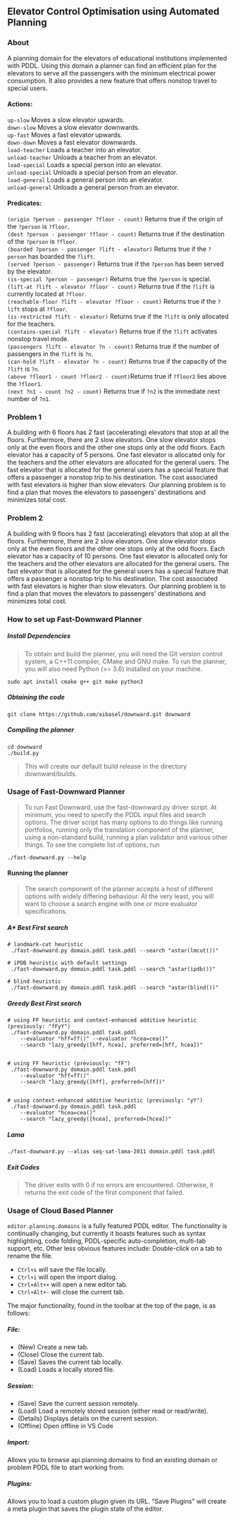 ## Elevator Control Optimisation using Automated Planning

### About
A planning domain for the elevators of educational institutions implemented with PDDL. Using this domain a planner can find an efficient plan for the elevators to serve all the passengers with the minimum electrical power consumption. It also provides a new feature that offers nonstop travel to special users.

#### Actions:
`up-slow` Moves a slow elevator upwards. <br>
`down-slow` Moves a slow elevator downwards. <br>
`up-fast` Moves a fast elevator upwards. <br>
`down-down` Moves a fast elevator downwards. <br>
`load-teacher` Loads a teacher into an elevator. <br>
`unload-teacher` Unloads a teacher from an elevator. <br>
`load-special` Loads a special person into an elevator. <br>
`unload-special` Unloads a special person from an elevator. <br>
`load-general` Loads a general person into an elevator. <br>
`unload-general` Unloads a general person from an elevator. 

#### Predicates:
`(origin ?person - passenger ?floor - count)` Returns true if the origin of the `?person` is `?floor`.  <br>
`(dest ?person - passenger ?floor - count)` Returns true if the destination of the `?person` is `?floor`. <br>
`(boarded ?person - passenger ?lift - elevator)` Returns true if the `?person` has boarded the `?lift`. <br>
`(served ?person - passenger)` Returns true if the `?person` has been served by the elevator. <br>
`(is-special ?person - passenger)` Returns true the `?person` is special. <br>
`(lift-at ?lift - elevator ?floor - count)` Returns true if the `?lift` is currently located at `?floor`. <br>
`(reachable-floor ?lift - elevator ?floor - count)` Returns true if the `?lift`  stops at `?floor`. <br>
`(is-restricted ?lift - elevator)` Returns true if the `?lift` is only allocated for the teachers. <br>
`(contains-special ?lift - elevator)` Returns true if the `?lift` activates nonstop travel mode. <br>
`(passengers ?lift - elevator ?n - count)` Returns true if the number of passengers in the `?lift` is `?n`. <br>
`(can-hold ?lift - elevator ?n - count)` Returns true if the capacity of the `?lift` is `?n`. <br>
`(above ?floor1 - count ?floor2 - count)`Returns true if `?floor2` lies above the `?floor1`. <br>
`(next ?n1 - count ?n2 - count)` Returns true if `?n2` is the immediate next number of `?n1`.
 
### Problem 1
A building with 6 floors has 2 fast (accelerating) elevators that stop at all the floors. Furthermore, there are 2 slow elevators. One slow elevator stops only at the even floors and the other one stops only at the odd floors. Each elevator has a capacity of 5 persons. One fast elevator is allocated only for the teachers and the other elevators are allocated for the general users. The fast elevator that is allocated for the general users has a special feature that offers a passenger a nonstop trip to his destination. The cost associated with fast elevators is higher than slow elevators. Our planning problem is to find a plan that moves the elevators to passengers' destinations and minimizes total cost.

### Problem 2
A building with 9 floors has 2 fast (accelerating) elevators that stop at all the floors. Furthermore, there are 2 slow elevators. One slow elevator stops only at the even floors and the other one stops only at the odd floors. Each elevator has a capacity of 10 persons. One fast elevator is allocated only for the teachers and the other elevators are allocated for the general users. The fast elevator that is allocated for the general users has a special feature that offers a passenger a nonstop trip to his destination. The cost associated with fast elevators is higher than slow elevators. Our planning problem is to find a plan that moves the elevators to passengers' destinations and minimizes total cost.

### How to set up Fast-Downward Planner
##### Install Dependencies
> To obtain and build the planner, you will need the Git version control system, a C++11 compiler, CMake and GNU make. To run the planner, you will also need Python (>= 3.6) installed on your machine.
```
sudo apt install cmake g++ git make python3
```
##### Obtaining the code
```
git clone https://github.com/aibasel/downward.git downward
```

##### Compiling the planner
```
cd downward
./build.py
```
> This will create our default build release in the directory downward/builds. 

### Usage of Fast-Downward Planner
> To run Fast Downward, use the fast-downward.py driver script. At minimum, you need to specify the PDDL input files and search options. The driver script has many options to do things like running portfolios, running only the translation component of the planner, using a non-standard build, running a plan validator and various other things. To see the complete list of options, run
```
./fast-downward.py --help
```
#### Running the planner
>The search component of the planner accepts a host of different options with widely differing behaviour. At the very least, you will want to choose a search engine with one or more evaluator specifications.

##### A* Best First search
```
# landmark-cut heuristic
 ./fast-downward.py domain.pddl task.pddl --search "astar(lmcut())"

# iPDB heuristic with default settings
 ./fast-downward.py domain.pddl task.pddl --search "astar(ipdb())"

# blind heuristic
 ./fast-downward.py domain.pddl task.pddl --search "astar(blind())"
```
##### Greedy Best First search
```
# using FF heuristic and context-enhanced additive heuristic (previously: "fFyY")
 ./fast-downward.py domain.pddl task.pddl 
    --evaluator "hff=ff()" --evaluator "hcea=cea()" 
    --search "lazy_greedy([hff, hcea], preferred=[hff, hcea])" 
           

# using FF heuristic (previously: "fF")
 ./fast-downward.py domain.pddl task.pddl 
    --evaluator "hff=ff()" 
    --search "lazy_greedy([hff], preferred=[hff])" 
           

# using context-enhanced additive heuristic (previously: "yY")
 ./fast-downward.py domain.pddl task.pddl 
    --evaluator "hcea=cea()" 
    --search "lazy_greedy([hcea], preferred=[hcea])" 
```
##### Lama
```
./fast-downward.py --alias seq-sat-lama-2011 domain.pddl task.pddl
```
##### Exit Codes
> The driver exits with 0 if no errors are encountered. Otherwise, it returns the exit code of the first component that failed.

### Usage of Cloud Based Planner
`editor.planning.domains` is a fully featured PDDL editor. The functionality is continually changing, but currently it boasts features such as syntax highlighting, code folding, PDDL-specific auto-completion, multi-tab support, etc. Other less obvious features include:
Double-click on a tab to rename the file.
- `Ctrl+s` will save the file locally.
- `Ctrl+i` will open the import dialog.
- `Ctrl+Alt++` will open a new editor tab.
- `Ctrl+Alt+-` will close the current tab.

The major functionality, found in the toolbar at the top of the page, is as follows:

##### File:	
- (New) Create a new tab.
- (Close) Close the current tab.
- (Save) Saves the current tab locally.
- (Load) Loads a locally stored file.

##### Session:
- (Save) Save the current session remotely.
- (Load) Load a remotely stored session (either read or read/write).
- (Details) Displays details on the current session.
- (Offline) Open offline in VS Code

##### Import:
Allows you to browse api.planning.domains to find an existing domain or problem PDDL file to start working from.

##### Plugins:
Allows you to load a custom plugin given its URL. "Save Plugins" will create a meta plugin that saves the plugin state of the editor. 
